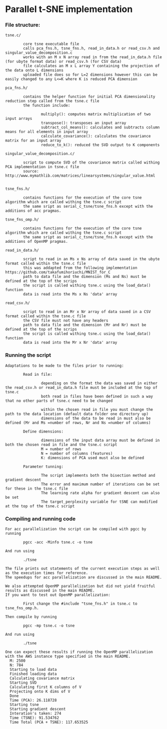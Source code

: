 # Parallel t-SNE implementation

### File structure:

    tsne.c/

            core tsne executable file
            calls pca_fns.h, tsne_fns.h, read_in_data.h or read_csv.h and singular_value_decomposition.c
            works with an M x N array read in from the read_in_data.h file (for ubyte format data) or read_csv.h (for CSV data)
            file calculates an M x L array Y containing the projection of the data onto L dimensions
            uploaded file does so for L=2 dimensions however this can be easily changed to any L<=K where K is reduced PCA dimension
            
    pca_fns.h/
    
            contains the helper function for initial PCA dimensionality reduction step called from the tsne.c file
            the function include:
                    
                    multiply(): computes matrix multiplication of two input arrays
                    transpose(): transposes an input array
                    subtract_col_means(): calculates and subtracts column means for all elements in input array
                    calculate_covariance(): calculates the covariance matrix for an input array
                    reduce_to_k(): reduced the SVD output to K components
                    
    singular_value_decomposition.c/
    
            script to compute SVD of the covariance matrix called withing PCA implementation in tsne.c file
            source: http://www.mymathlib.com/matrices/linearsystems/singular_value.html
         
    
    tsne_fns.h/
    
            contains functions for the execution of the core tsne algorithm which are called withing the tsne.c script
            the same sript as serial_c_tsne/tsne_fns.h except with the additions of acc pragmas.
            
    tsne_fns_omp.h/
    
            contains functions for the execution of the core tsne algorithm which are called withing the tsne.c script
            the same sript as serial_c_tsne/tsne_fns.h except with the additions of OpenMP pragmas.
            
    read_in_data.h/
    
            script to read in an Ms x Ns array of data saved in the ubyte format called within the tsne.c file
            this was addapted from the following implementation https://github.com/takafumihoriuchi/MNIST_for_C
            path to data file and the dimension (Ms and Ns) must be defined at the top of the scrips
            the script is called withing tsne.c using the load_data() function
            data is read into the Ms x Ns 'data' array
            
    read_csv.h/
    
            script to read in an Mr x Nr array of data saved in a CSV format called within the tsne.c file
            the CSV file must not have any headers
            path to data file and the dimension (Mr and Nr) must be defined at the top of the scrips
            the script is called withing tsne.c using the load_data() function
            data is read into the Mr x Nr 'data' array
            
                    
                    
   ### Running the script
   
    Adaptations to be made to the files prior to running:
    
            Read in file: 
                    
                    depending on the format the data was saved in either the read_csv.h or read_in_data.h file must be included at the top of tsne.c 
                    both read in files have been defined in such a way that no other parts of tsne.c need to be changed
                    
                    within the chosen read in file you must change the path to the data location (default data folder one directory up)
                    dimensions of the data to be read in must also be defined (Mr and Ms =number of rows, Nr and Ns =number of columns)
    
            Define dimensions: 
            
                    dimensions of the input data array must be defined in both the chosen read in file and the tsne.c script
                    M = number of rows
                    N = number of columns (features)
                    K: dimensions of PCA used must also be defined
                    
            Parameter tunning:
            
                    The script implements both the bisection method and gradient descent
                    The error and maximum number of iterations can be set for these in the tsne.c file
                    The learning rate alpha for gradient descent can also be set 
                    The target_perplexity variable for tSNE can modified at the top of the tsne.c script
                    
              
                    
  ### Compiling and running code
  
    For acc parallelization the script can be compiled with pgcc by running
    
            pgcc -acc -Minfo tsne.c -o tsne
            
    And run using
    
            ./tsne
            
    The file prints out statements of the current execution steps as well as the execution times for reference.
    The speedups for acc parallelization are discussed in the main README.
    
    We also attempted OpenMP parallelization but did not yield fruitful results as discussed in the main README.
    If you want to test out OpenMP parallelization:
            
            First change the #include "tsne_fns.h" in tsne.c to tsne_fns_omp.h.
            
    Then compile by running
            
            pgcc -mp tsne.c -o tsne
    
    And run using
    
            ./tsne
  
    One can expect these results if running the OpenMP parallelization with the AWS instance type specified in the main README.
      M: 2500
      N: 784
      Starting to load data 
      Finished loading data 
      Calculating covariance matrix 
      Starting SVD 
      Calculating first K columns of V 
      Projecting onto K dims of V 
      Done 
      Time (PCA): 26.118728 
      Starting tsne 
      Starting gradient descent 
      Interation's taken: 274 
      Time (TSNE): 91.534762 
      Time Total (PCA + TSNE): 117.653525
      
      
      
      
      
